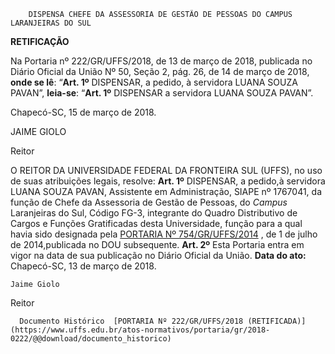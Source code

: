         DISPENSA CHEFE DA ASSESSORIA DE GESTÃO DE PESSOAS DO CAMPUS LARANJEIRAS DO SUL  

  **RETIFICAÇÃO**

 Na Portaria nº 222/GR/UFFS/2018, de 13 de março de 2018, publicada no Diário Oficial da União Nº 50, Seção 2, pág. 26, de 14 de março de 2018, **onde se lê**: “**Art. 1º** DISPENSAR, a pedido, à servidora LUANA SOUZA PAVAN”, **leia-se**: “**Art. 1º** DISPENSAR a servidora LUANA SOUZA PAVAN”.

  Chapecó-SC, 15 de março de 2018.

   JAIME GIOLO

 Reitor

  O REITOR DA UNIVERSIDADE FEDERAL DA FRONTEIRA SUL (UFFS), no uso de suas atribuições legais, resolve:   **Art. 1º** DISPENSAR, a pedido,à servidora LUANA SOUZA PAVAN, Assistente em Administração, SIAPE nº 1767041, da função de Chefe da Assessoria de Gestão de Pessoas, do *Campus* Laranjeiras do Sul, Código FG-3, integrante do Quadro Distributivo de Cargos e Funções Gratificadas desta Universidade, função para a qual havia sido designada pela [PORTARIA Nº 754/GR/UFFS/2014](https://www.uffs.edu.br/atos-normativos/portaria/gr/2014-0754)  , de 1 de julho de 2014,publicada no DOU subsequente.   **Art. 2º** Esta Portaria entra em vigor na data de sua publicação no Diário Oficial da União.      **Data do ato:** Chapecó-SC, 13 de março de 2018.   
 

    Jaime Giolo   
 Reitor 

      Documento Histórico  [PORTARIA Nº 222/GR/UFFS/2018 (RETIFICADA)](https://www.uffs.edu.br/atos-normativos/portaria/gr/2018-0222/@@download/documento_historico)     
      